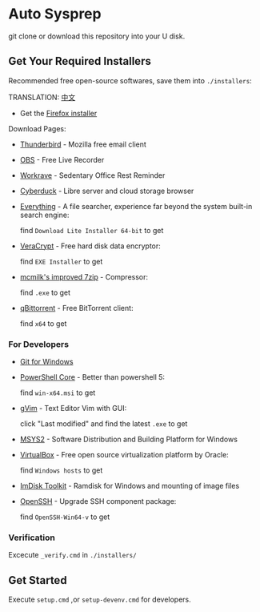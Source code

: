 # Auto Sysprep

git clone or download this repository into your U disk.

## Get Your Required Installers

Recommended free open-source softwares, save them into `./installers`:

TRANSLATION: [中文](./GETAPPS-IN-CHINA.md)

- Get the [Firefox installer](https://download.mozilla.org/?product=firefox-latest-ssl&os=win64)

Download Pages:

- [Thunderbird](https://www.thunderbird.net/) -
  Mozilla free email client

- [OBS](https://obsproject.com/) -
  Free Live Recorder

- [Workrave](https://github.com/rcaelers/workrave/releases/latest) -
  Sedentary Office Rest Reminder

- [Cyberduck](https://cyberduck.io/download/) -
  Libre server and cloud storage browser

- [Everything](https://www.voidtools.com) -
  A file searcher, experience far beyond the system built-in search engine:

  find `Download Lite Installer 64-bit` to get

- [VeraCrypt](https://www.veracrypt.fr/en/Downloads.html) -
  Free hard disk data encryptor:

  find `EXE Installer` to get

- [mcmilk's improved 7zip](https://github.com/mcmilk/7-Zip-zstd/releases/latest) -
  Compressor:

  find `.exe` to get

- [qBittorrent](https://www.fosshub.com/qBittorrent.html) -
  Free BitTorrent client:

  find `x64` to get

### For Developers

- [Git for Windows](https://gitforwindows.org/)

- [PowerShell Core](https://aka.ms/powershell-release?tag=stable) -
  Better than powershell 5:

  find `win-x64.msi` to get

- [gVim](https://ftp.nluug.nl/pub/vim/pc/) -
  Text Editor Vim with GUI:

  click "Last modified" and find the latest `.exe` to get

- [MSYS2](https://www.msys2.org/#installation) -
  Software Distribution and Building Platform for Windows

- [VirtualBox](https://www.vitualbox.org/wiki/Downloads#VirtualBoxbinaries) -
  Free open source virtualization platform by Oracle:

  find `Windows hosts` to get

- [ImDisk Toolkit](https://sourceforge.net/projects/imdisk-toolkit/files/latest/download) -
  Ramdisk for Windows and mounting of image files

- [OpenSSH](https://github.com/PowerShell/Win32-OpenSSH/releases/latest) -
  Upgrade SSH component package:

  find `OpenSSH-Win64-v` to get

### Verification

Excecute `_verify.cmd` in `./installers/`

## Get Started

Execute `setup.cmd` ,or `setup-devenv.cmd` for developers.